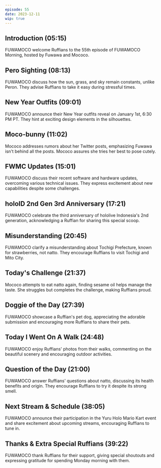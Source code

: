 ```yaml
---
episode: 55
date: 2023-12-11
wip: true
---
```


## Introduction (05:15)

FUWAMOCO welcome Ruffians to the 55th episode of FUWAMOCO Morning, hosted by Fuwawa and Mococo.

## Pero Sighting (08:13)

FUWAMOCO discuss how the sun, grass, and sky remain constants, unlike Peron. They advise Ruffians to take it easy during stressful times.

## New Year Outfits (09:01)

FUWAMOCO announce their New Year outfits reveal on January 1st, 6:30 PM PT. They hint at exciting design elements in the silhouettes.

## Moco-bunny (11:02)

Mococo addresses rumors about her Twitter posts, emphasizing Fuwawa isn't behind all the posts. Mococo assures she tries her best to pose cutely.

## FWMC Updates (15:01)

FUWAMOCO discuss their recent software and hardware updates, overcoming various technical issues. They express excitement about new capabilities despite some challenges.

## holoID 2nd Gen 3rd Anniversary (17:21)

FUWAMOCO celebrate the third anniversary of hololive Indonesia's 2nd generation, acknowledging a Ruffian for sharing this special scoop.

## Misunderstanding (20:45)

FUWAMOCO clarify a misunderstanding about Tochigi Prefecture, known for strawberries, not natto. They encourage Ruffians to visit Tochigi and Mito City.

## Today's Challenge (21:37)

Mococo attempts to eat natto again, finding sesame oil helps manage the taste. She struggles but completes the challenge, making Ruffians proud.

## Doggie of the Day (27:39)

FUWAMOCO showcase a Ruffian's pet dog, appreciating the adorable submission and encouraging more Ruffians to share their pets.

## Today I Went On A Walk (24:48)

FUWAMOCO enjoy Ruffians' photos from their walks, commenting on the beautiful scenery and encouraging outdoor activities.

## Question of the Day (21:00)

FUWAMOCO answer Ruffians' questions about natto, discussing its health benefits and origin. They encourage Ruffians to try it despite its strong smell.

## Next Stream & Schedule (38:05)

FUWAMOCO announce their participation in the Yuru Holo Mario Kart event and share excitement about upcoming streams, encouraging Ruffians to tune in.

## Thanks & Extra Special Ruffians (39:22)

FUWAMOCO thank Ruffians for their support, giving special shoutouts and expressing gratitude for spending Monday morning with them.
